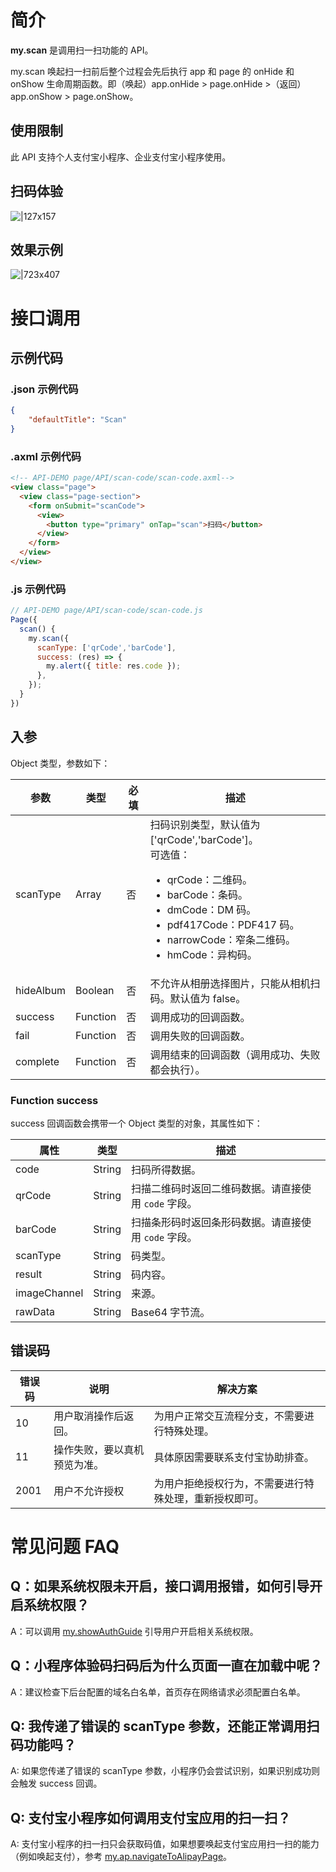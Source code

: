 # 简介
**my.scan** 是调用扫一扫功能的 API。

my.scan 唤起扫一扫前后整个过程会先后执行 app 和 page 的 onHide 和 onShow 生命周期函数。即（唤起）app.onHide > page.onHide >（返回）app.onShow > page.onShow。

## 使用限制

此 API 支持个人支付宝小程序、企业支付宝小程序使用。

## 扫码体验

![|127x157](https://gw.alipayobjects.com/zos/skylark-tools/public/files/51a1a04f6c0fb75da5344409105c54a4.jpeg#align=left&display=inline&height=157&margin=%5Bobject%20Object%5D&originHeight=157&originWidth=127&status=done&style=stroke&width=127)

## 效果示例

![|723x407](https://gw.alipayobjects.com/zos/skylark-tools/public/files/f00386c76c1deff9b8f44c36aec0bff4.png#align=left&display=inline&height=420&margin=%5Bobject%20Object%5D&originHeight=720&originWidth=1280&status=done&style=stroke&width=746)

# 接口调用

## 示例代码

### .json 示例代码
```json
{
    "defaultTitle": "Scan"
}
```

### .axml 示例代码
```html
<!-- API-DEMO page/API/scan-code/scan-code.axml-->
<view class="page">
  <view class="page-section">
    <form onSubmit="scanCode">
      <view>
        <button type="primary" onTap="scan">扫码</button>
      </view>
    </form>
  </view>
</view>
```

### .js 示例代码
```javascript
// API-DEMO page/API/scan-code/scan-code.js
Page({
  scan() {
    my.scan({
      scanType: ['qrCode','barCode'],
      success: (res) => {
        my.alert({ title: res.code });
      },
    });
  }
})
```

## 入参

Object 类型，参数如下：

| **参数**  | **类型** | **必填** | **描述**                                                     |
| --------- | -------- | -------- | ------------------------------------------------------------ |
| scanType  | Array    | 否       | 扫码识别类型，默认值为 ['qrCode','barCode']。<br />可选值：<br /><ul><li>qrCode：二维码。</li><li>barCode：条码。</li><li>dmCode：DM 码。</li><li>pdf417Code：PDF417 码。</li><li>narrowCode：窄条二维码。</li><li>hmCode：异构码。</li></ul> |
| hideAlbum | Boolean  | 否       | 不允许从相册选择图片，只能从相机扫码。默认值为 false。       |
| success   | Function | 否       | 调用成功的回调函数。                                         |
| fail      | Function | 否       | 调用失败的回调函数。                                         |
| complete  | Function | 否       | 调用结束的回调函数（调用成功、失败都会执行）。               |

### Function success

success 回调函数会携带一个 Object 类型的对象，其属性如下：

| **属性**     | **类型** | **描述**                                             |
| ------------ | -------- | ---------------------------------------------------- |
| code         | String   | 扫码所得数据。                                       |
| qrCode       | String   | 扫描二维码时返回二维码数据。请直接使用 `code` 字段。 |
| barCode      | String   | 扫描条形码时返回条形码数据。请直接使用 `code` 字段。 |
| scanType     | String   | 码类型。                                             |
| result       | String   | 码内容。                                             |
| imageChannel | String   | 来源。                                               |
| rawData      | String   | Base64 字节流。                                      |

## 错误码
| **错误码** | **说明**             | **解决方案**                                 |
| ---------- | -------------------- | -------------------------------------------- |
| 10         | 用户取消操作后返回。 | 为用户正常交互流程分支，不需要进行特殊处理。 |
| 11         | 操作失败，要以真机预览为准。     | 具体原因需要联系支付宝协助排查。             |
| 2001       | 用户不允许授权     | 为用户拒绝授权行为，不需要进行特殊处理，重新授权即可。          |

# 常见问题 FAQ

## Q：如果系统权限未开启，接口调用报错，如何引导开启系统权限？
A：可以调用 [my.showAuthGuide](https://opendocs.alipay.com/mini/api/show-auth-guide) 引导用户开启相关系统权限。

## Q：小程序体验码扫码后为什么页面一直在加载中呢？
A：建议检查下后台配置的域名白名单，首页存在网络请求必须配置白名单。

## Q: 我传递了错误的 scanType 参数，还能正常调用扫码功能吗？
A: 如果您传递了错误的 scanType 参数，小程序仍会尝试识别，如果识别成功则会触发 success 回调。

## Q: 支付宝小程序如何调用支付宝应用的扫一扫？
A: 支付宝小程序的扫一扫只会获取码值，如果想要唤起支付宝应用扫一扫的能力（例如唤起支付），参考 [my.ap.navigateToAlipayPage](https://opendocs.alipay.com/mini/api/navigatetoalipaypage)。
